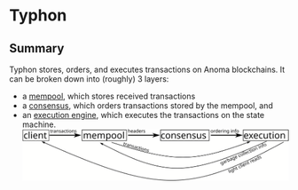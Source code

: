 # Typhon

## Summary
Typhon stores, orders, and executes transactions on Anoma blockchains. 
It can be broken down into (roughly) 3 layers: 
- a [mempool](typhon/mempool.md), which stores received transactions
- a [consensus](typhon/heterogeneous_paxos.md), which orders transactions stored by the mempool, and
- an [execution engine](typhon/execution.md), which executes the transactions on the state machine.
![layer diagram](typhon/layers_web.svg)
